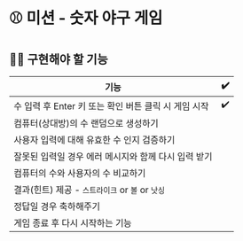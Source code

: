 # ⚾ 미션 - 숫자 야구 게임

## 🧑‍💻 구현해야 할 기능

|기능|✔️|
|---|-|
|수 입력 후 Enter 키 또는 확인 버튼 클릭 시 게임 시작|✔️|
|컴퓨터(상대방)의 수 랜덤으로 생성하기| |
|사용자 입력에 대해 유효한 수 인지 검증하기| |
|잘못된 입력일 경우 에러 메시지와 함께 다시 입력 받기| |
|컴퓨터의 수와 사용자의 수 비교하기| |
|결과(힌트) 제공 - `스트라이크` or `볼` or `낫싱`| |
|정답일 경우 축하해주기| |
|게임 종료 후 다시 시작하는 기능| |